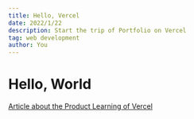 ```yaml
---
title: Hello, Vercel
date: 2022/1/22
description: Start the trip of Portfolio on Vercel
tag: web development
author: You
---
```


# Hello, World

[Article about the Product Learning of Vercel](https://www.yuque.com/surfacew/daily-learn/kinti1)
